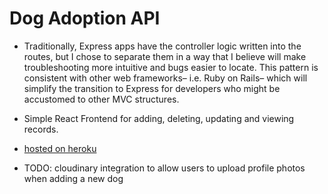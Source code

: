 # Dog Adoption API

- Traditionally, Express apps have the controller logic written into the routes, but I chose to separate them in a way that I believe will make troubleshooting more intuitive and bugs easier to locate. This pattern is consistent with other web frameworks– i.e. Ruby on Rails– which will simplify the transition to Express for developers who might be accustomed to other MVC structures.

- Simple React Frontend for adding, deleting, updating and viewing records.

- [hosted on heroku](https://fast-beach-77305.herokuapp.com/)

- TODO: cloudinary integration to allow users to upload profile photos when adding a new dog
